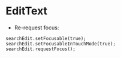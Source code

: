 # EditText
* Re-request focus:
```
searchEdit.setFocusable(true);
searchEdit.setFocusableInTouchMode(true);
searchEdit.requestFocus();
```
